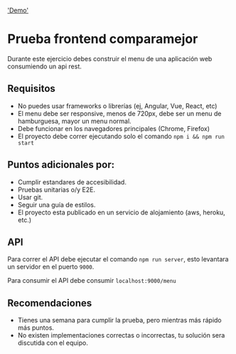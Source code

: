 
['Demo'](http://104.131.43.30:7575)

# Prueba frontend comparamejor

Durante este ejercicio debes construir el menu de una aplicación web consumiendo
un api rest.

## Requisitos

* No puedes usar frameworks o librerías (ej, Angular, Vue, React, etc)
* El menu debe ser responsive, menos de 720px, debe ser un menu de hamburguesa,
  mayor un menu normal.
* Debe funcionar en los navegadores principales (Chrome, Firefox)
* El proyecto debe correr ejecutando solo el comando `npm i && npm run start`

## Puntos adicionales por:

* Cumplir estandares de accesibilidad.
* Pruebas unitarias o/y E2E.
* Usar git.
* Seguir una guía de estilos.
* El proyecto esta publicado en un servicio de alojamiento (aws, heroku, etc.)

## API

Para correr el API debe ejecutar el comando `npm run server`, esto levantara un
servidor en el puerto `9000`.

Para consumir el API debe consumir `localhost:9000/menu`

## Recomendaciones

* Tienes una semana para cumplir la prueba, pero mientras más rápido más puntos.
* No existen implementaciones correctas o incorrectas, tu solución sera
  discutida con el equipo.
